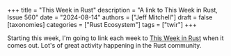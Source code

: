 +++
title = "This Week in Rust"
description = "A link to This Week in Rust, Issue 560"
date = "2024-08-14"
authors = ["Jeff Mitchell"]
draft = false
[taxonomies]
categories = ["Rust Ecosystem"]
tags = ["twir"]
+++

Starting this week, I'm going to link each week to [This Week in Rust](https://this-week-in-rust.org/blog/2024/08/14/this-week-in-rust-560/?ref=dailydev) when it comes out.
Lot's of great activity happening in the Rust community.
